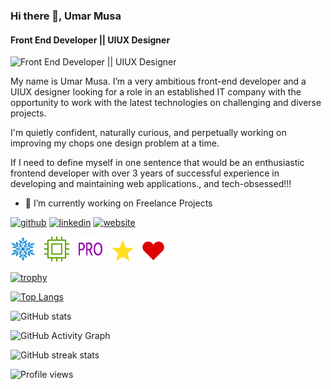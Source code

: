 ### Hi there 👋, Umar Musa
#### Front End Developer || UIUX Designer
![Front End Developer || UIUX Designer](https://www.linkedin.com/in/umar-musa-581851194/overlay/background-image/)

My name is Umar Musa. I’m a very ambitious front-end developer and a UIUX designer looking for a role in an established IT company with the opportunity to work with the latest technologies on challenging and diverse projects.

I'm quietly confident, naturally curious, and perpetually working on improving my chops one design problem at a time.

If I need to define myself in one sentence that would be an enthusiastic frontend developer with over 3 years of successful experience in developing and maintaining web applications., and tech-obsessed!!!



- 🔭 I’m currently working on Freelance Projects 


[<img src='https://cdn.jsdelivr.net/npm/simple-icons@3.0.1/icons/github.svg' alt='github' height='40'>](https://github.com/EmeritusUmar)  [<img src='https://cdn.jsdelivr.net/npm/simple-icons@3.0.1/icons/linkedin.svg' alt='linkedin' height='40'>](https://www.linkedin.com/in/https://www.linkedin.com/in/umar-musa-581851194//)  [<img src='https://cdn.jsdelivr.net/npm/simple-icons@3.0.1/icons/icloud.svg' alt='website' height='40'>](https://umar-musa.netlify.app/)  

<a href='https://archiveprogram.github.com/'><img src='https://raw.githubusercontent.com/acervenky/animated-github-badges/master/assets/acbadge.gif' width='40' height='40'></a> <a href='https://docs.github.com/en/developers'><img src='https://raw.githubusercontent.com/acervenky/animated-github-badges/master/assets/devbadge.gif' width='40' height='40'></a> <a href='https://github.com/pricing'><img src='https://raw.githubusercontent.com/acervenky/animated-github-badges/master/assets/pro.gif' width='40' height='40'></a> <a href='https://stars.github.com/'><img src='https://raw.githubusercontent.com/acervenky/animated-github-badges/master/assets/starbadge.gif' width='35' height='35'></a> <a href='https://docs.github.com/en/github/supporting-the-open-source-community-with-github-sponsors'><img src='https://raw.githubusercontent.com/acervenky/animated-github-badges/master/assets/sponsorbadge.gif' width='35' height='35'></a> 

[![trophy](https://github-profile-trophy.vercel.app/?username=EmeritusUmar)](https://github.com/ryo-ma/github-profile-trophy)

[![Top Langs](https://github-readme-stats.vercel.app/api/top-langs/?username=EmeritusUmar)](https://github.com/anuraghazra/github-readme-stats)

![GitHub stats](https://github-readme-stats.vercel.app/api?username=EmeritusUmar&show_icons=true)  

![GitHub Activity Graph](https://activity-graph.herokuapp.com/graph?username=EmeritusUmar)  

![GitHub streak stats](https://github-readme-streak-stats.herokuapp.com/?user=EmeritusUmar)  

![Profile views](https://gpvc.arturio.dev/EmeritusUmar)  
